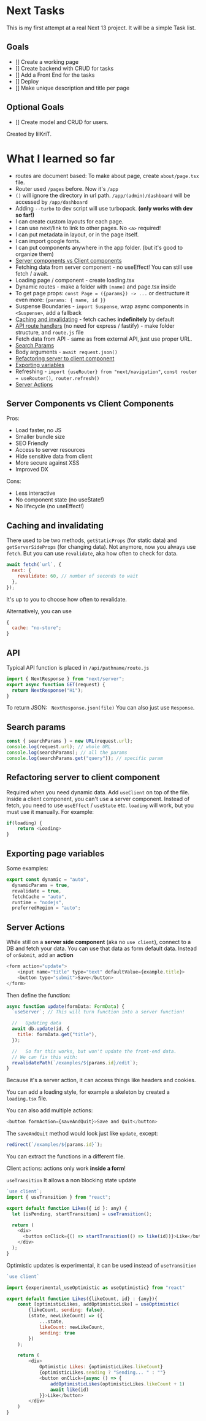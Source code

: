 # Next Tasks

This is my first attempt at a real Next 13 project. It will be a simple Task list.

## Goals

- [] Create a working page
- [] Create backend with CRUD for tasks
- [] Add a Front End for the tasks
- [] Deploy
- [] Make unique description and title per page

## Optional Goals

- [] Create model and CRUD for users.

Created by lilKriT.

# What I learned so far

- routes are document based: To make about page, create `about/page.tsx` file.
- Router used `/pages` before. Now it's `/app`
- `()` will ignore the directory in url path. `/app/(admin)/dashboard` will be accessed by `/app/dashboard`
- Adding `--turbo` to dev script will use turbopack. **(only works with dev so far!)**
- I can create custom layouts for each page.
- I can use next/link to link to other pages. No `<a>` required!
- I can put metadata in layout, or in the page itself.
- I can import google fonts.
- I can put components anywhere in the app folder. (but it's good to organize them)
- [Server components vs Client components](#server-components-vs-client-components)
- Fetching data from server component - no useEffect! You can still use fetch / await.
- Loading page / component - create loading.tsx
- Dynamic routes - make a folder with `[name]` and page.tsx inside
- To get page props: `const Page = ({params}) -> ...` or destructure it even more: `{params: { name, id }}`
- Suspense Boundaries - `import Suspense`, wrap async components in `<Suspense>`, add a fallback
- [Caching and invalidating](#caching-and-invalidating) - fetch caches **indefinitely** by default
- [API route handlers](#api) (no need for express / fastify) - make folder structure, and `route.js` file
- Fetch data from API - same as from external API, just use proper URL.
- [Search Params](#search-params)
- Body arguments - `await request.json()`
- [Refactoring server to client component](#refactoring-server-to-client-component)
- [Exporting variables](#exporting-page-variables)
- Refreshing - `import {useRouter} from "next/navigation"`, `const router = useRouter()`,` router.refresh()`
- [Server Actions](#server-actions)

## Server Components vs Client Components

Pros:

- Load faster, no JS
- Smaller bundle size
- SEO Friendly
- Access to server resources
- Hide sensitive data from client
- More secure against XSS
- Improved DX

Cons:

- Less interactive
- No component state (no useState!)
- No lifecycle (no useEffect!)

## Caching and invalidating

There used to be two methods, `getStaticProps` (for static data) and `getServerSideProps` (for changing data). Not anymore, now you always use `fetch`. But you can use `revalidate`, aka how often to check for data.

```js
await fetch(`url`, {
  next: {
    revalidate: 60, // number of seconds to wait
  },
});
```

It's up to you to choose how often to revalidate.

Alternatively, you can use

```js
{
  cache: "no-store";
}
```

## API

Typical API function is placed in `/api/pathname/route.js`

```js
import { NextResponse } from "next/server";
export async function GET(request) {
  return NextResponse("Hi");
}
```

To return JSON: ` NextResponse.json(file)`
You can also just use `Response`.

## Search params

```js
const { searchParams } = new URL(request.url);
console.log(request.url); // whole URL
console.log(searchParams); // all the params
console.log(searchParams.get("query")); // specific param
```

## Refactoring server to client component

Required when you need dynamic data. Add `useClient` on top of the file. Inside a client component, you can't use a server component. Instead of fetch, you need to use `useEffect` / `useState` etc. `loading` will work, but you must use it manually. For example:

```js
if(loading) {
    return <Loading>
}
```

## Exporting page variables

Some examples:

```js
export const dynamic = "auto",
  dynamicParams = true,
  revalidate = true,
  fetchCache = "auto",
  runtime = "nodejs",
  preferredRegion = "auto";
```

## Server Actions

While still on a **server side component** (aka no `use client`), connect to a DB and fetch your data.
You can use that data as form default data.
Instead of `onSubmit`, add an **action**

```js
<form action="update">
    <input name="title" type="text" defaultValue={example.title}>
    <button type="submit">Save</button>
</form>
```

Then define the function:

```js
async function update(formData: FormData) {
  `useServer`; // This will turn function into a server function!

  //   Updating data
  await db.update(id, {
    title: formData.get("title"),
  });

  //   So far this works, but won't update the front-end data.
  // We can fix this with:
  revalidatePath(`/examples/${params.id}/edit`);
}
```

Because it's a server action, it can access things like headers and cookies.

You can add a loading style, for example a skeleton by created a `loading.tsx` file.

You can also add multiple actions:

```js
<button formAction={saveAndQuit}>Save and Quit</button>
```

The `saveAndQuit` method would look just like `update`, except:

```js
redirect(`/examples/${params.id}`);
```

You can extract the functions in a different file.

Client actions:
actions only work **inside a form**!

`useTransition`
It allows a non blocking state update

```js
`use client`;
import { useTransition } from "react";

export default function Likes({ id }: any) {
  let [isPending, startTransition] = useTransition();

  return (
    <div>
      <button onClick={() => startTransition(() => like(id))}>Like</button>
    </div>
  );
}
```

Optimistic updates is experimental, it can be used instead of `useTransition`

```js
`use client`

import {experimental_useOptimistic as useOptimistic} from "react"

export default function Likes({likeCount, id} : {any}){
    const [optimisticLikes, addOptimisticLike] = useOptimistic(
        {likeCount, sending: false},
        (state, newLikeCount) => ({
            ...state,
            likeCount: newLikeCount,
            sending: true
        })
    );

    return (
        <div>
            Optimistic Likes: {optimisticLikes.likeCount}
            {optimisticLikes.sending ? "Sending... " : ""}
            <button onClick={async () => {
                addOptimisticLikes(optimisticLikes.likeCount + 1)
                await like(id)
            }}>Like</button>
        </div>
    )
}
```

